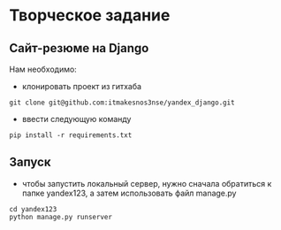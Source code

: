 # Творческое задание
## Сайт-резюме на Django

Нам необходимо:
* клонировать проект из гитхаба
```commandline
git clone git@github.com:itmakesnos3nse/yandex_django.git
```
* ввести следующую команду
```commandline
pip install -r requirements.txt
```
## Запуск
* чтобы запустить локальный сервер, нужно сначала обратиться к папке yandex123, а затем использовать файл manage.py
```commandline
cd yandex123
python manage.py runserver
```




